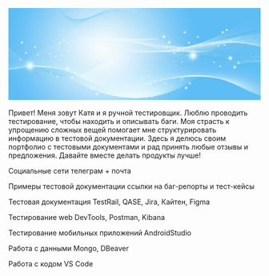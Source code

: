 ![Header](https://github.com/KateVarg/KateVarg/blob/main/assets/header.jpg)

Привет! Меня зовут Катя и я ручной тестировщик. Люблю проводить тестирование, чтобы находить и описывать баги. Моя страсть к упрощению сложных вещей помогает мне структурировать информацию в тестовой документации. Здесь я делюсь своим портфолио с тестовыми документами и рад принять любые отзывы и предложения. Давайте вместе делать продукты лучше!


Социальные сети телеграм + почта 

Примеры тестовой документации ссылки на баг-репорты и тест-кейсы

Тестовая документация TestRail, QASE, Jira, Кайтен, Figma

Тестирование web DevTools, Postman, Kibana

Тестирование мобильных приложений AndroidStudio

Работа с данными Mongo, DBeaver

Работа с кодом VS Code
